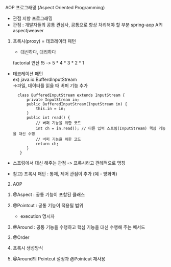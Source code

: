AOP 프로그래밍
(Aspect Oriented Programming)
- 관점 지향 프로그래밍
- 관점 : 개발자들의 공통 관심사, 공통으로 항상 처리해야 할 부분
spring-aop API
aspectjweaver

1. 프록시(proxy) = 데코레이터 패턴
   - 대신하다, 대리하다
   
    factorial 연산
    !5 -> 5 * 4 * 3 * 2 * 1
- 데코레이션 패턴<br>
  ex) java.io.BufferdInputStream<br>
  ->파일, 데이터를 읽을 때 버퍼 기능 추가

        class BufferedInputStream extends InputStream {
            private InputStream in;
            public BufferedInputStream(InputStream in) {
                this.in = in;
            }
            public int read() {
                // 버퍼 기능을 위한 코드
                int ch = in.read(); // 다른 입력 스트림(InputStream) 핵심 기능을 대신 수행
                // 버퍼 기능을 위한 코드
                return ch;
            }
         }

- 스프링에서 대신 해주는 관점 -> 프록시라고 관례적으로 명칭
- 참고) 프록시 패턴 : 통제, 제어 관점이 추가 (예 - 방화벽)

2. AOP
1) @Aspect : 공통 기능이 포함된 클래스
2) @Pointcut : 공통 기능이 적용될 범위
    - execution 명시자

3) @Around : 공통 기능을 수행하고 핵심 기능을 대신 수행해 주는 메서드

3. @Order

4. 프록시 생성방식
5. @Around의 Pointcut 설정과 @Pointcut 재사용
